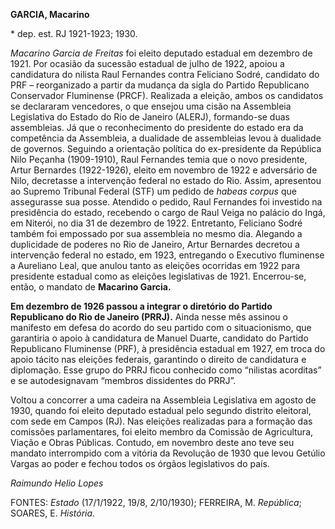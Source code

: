 **GARCIA, Macarino**

\* dep. est. RJ 1921-1923; 1930.

*Macarino Garcia de* *Freitas* foi eleito deputado estadual em dezembro
de 1921. Por ocasião da sucessão estadual de julho de 1922, apoiou a
candidatura do nilista Raul Fernandes contra Feliciano Sodré, candidato
do PRF – reorganizado a partir da mudança da sigla do Partido
Republicano Conservador Fluminense (PRCF). Realizada a eleição, ambos os
candidatos se declararam vencedores, o que ensejou uma cisão na
Assembleia Legislativa do Estado do Rio de Janeiro (ALERJ), formando-se
duas assembleias. Já que o reconhecimento do presidente do estado era da
competência da Assembleia, a dualidade de assembleias levou à dualidade
de governos. Seguindo a orientação política do ex-presidente da
República Nilo Peçanha (1909-1910), Raul Fernandes temia que o novo
presidente, Artur Bernardes (1922-1926), eleito em novembro de 1922 e
adversário de Nilo, decretasse a intervenção federal no estado do Rio.
Assim, apresentou ao Supremo Tribunal Federal (STF) um pedido de *habeas
corpus* que assegurasse sua posse. Atendido o pedido, Raul Fernandes foi
investido na presidência do estado, recebendo o cargo de Raul Veiga no
palácio do Ingá, em Niterói, no dia 31 de dezembro de 1922. Entretanto,
Feliciano Sodré também foi empossado por sua assembleia no mesmo dia.
Alegando a duplicidade de poderes no Rio de Janeiro, Artur Bernardes
decretou a intervenção federal no estado, em 1923, entregando o
Executivo fluminense a Aureliano Leal, que anulou tanto as eleições
ocorridas em 1922 para presidente estadual como as eleições legislativas
de 1921. Encerrou-se, então, o mandato de **Macarino Garcia.**

**Em dezembro de 1926 passou a integrar o diretório do Partido
Republicano do Rio de Janeiro (PRRJ).** Ainda nesse mês assinou o
manifesto em defesa do acordo do seu partido com o situacionismo, que
garantiria o apoio à candidatura de Manuel Duarte, candidato do Partido
Republicano Fluminense (PRF), à presidência estadual em 1927, em troca
do apoio tácito nas eleições federais, garantindo o direito de
candidatura e diplomação. Esse grupo do PRRJ ficou conhecido como
“nilistas acorditas” e se autodesignavam “membros dissidentes do PRRJ”.

Voltou a concorrer a uma cadeira na Assembleia Legislativa em agosto de
1930, quando foi eleito deputado estadual pelo segundo distrito
eleitoral, com sede em Campos (RJ). Nas eleições realizadas para a
formação das comissões parlamentares, foi eleito membro da Comissão de
Agricultura, Viação e Obras Públicas. Contudo, em novembro deste ano
teve seu mandato interrompido com a vitória da Revolução de 1930 que
levou Getúlio Vargas ao poder e fechou todos os órgãos legislativos do
país.

*Raimundo Helio Lopes*

FONTES: *Estado* (17/1/1922, 19/8, 2/10/1930); FERREIRA, M. *República*;
SOARES, E. *História*.
